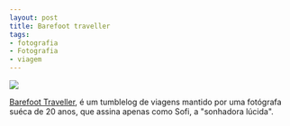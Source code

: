 ```yaml
---
layout: post
title: Barefoot traveller
tags:
- fotografia
- Fotografia
- viagem
---
```


[![](http://28.media.tumblr.com/tumblr_lo6stpBvVM1qeloddo1_500.jpg)](http://barefoot-traveller.tumblr.com/)

[Barefoot Traveller](http://barefoot-traveller.tumblr.com/), é um tumblelog de viagens mantido por uma fotógrafa suéca de 20 anos, que assina apenas como Sofi, a "sonhadora lúcida".

